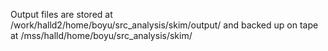Output files are stored at /work/halld2/home/boyu/src_analysis/skim/output/ and backed up on tape at /mss/halld/home/boyu/src_analysis/skim/